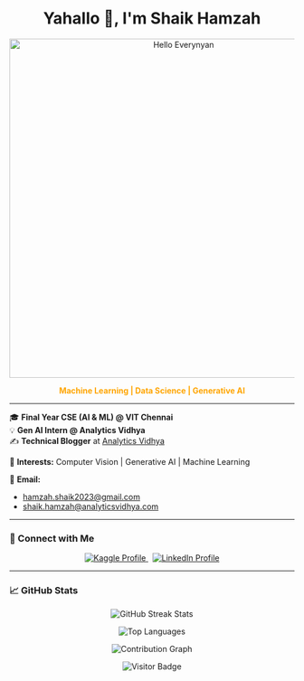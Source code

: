 <h1 align="center">Yahallo 👋, I'm Shaik Hamzah</h1>
<p align="center">
  <img src="https://imgur.com/a/Ej9BQQ6" width="600" alt="Hello Everynyan" />
</p>
<p align="center" style="color: orange;"><strong>Machine Learning | Data Science | Generative AI</strong></p>

---

🎓 **Final Year CSE (AI & ML) @ VIT Chennai**  
💡 **Gen AI Intern @ Analytics Vidhya**  
✍️ **Technical Blogger** at [Analytics Vidhya](https://www.analyticsvidhya.com/blog/author/shaik8558834/)  

📌 **Interests:** Computer Vision | Generative AI | Machine Learning  

📧 **Email:**  
- hamzah.shaik2023@gmail.com  
- shaik.hamzah@analyticsvidhya.com  

---

### 🔗 Connect with Me

<p align="center">
  <!-- Kaggle Badge -->
  <a href="https://www.kaggle.com/skhamzah" target="_blank">
    <img src="https://img.shields.io/badge/Kaggle-skhamzah-blue?style=for-the-badge&logo=kaggle" alt="Kaggle Profile" />
  </a>
  &nbsp;
  <!-- LinkedIn Badge -->
  <a href="https://www.linkedin.com/in/shaik-hamzah-ba3288112/" target="_blank">
    <img src="https://img.shields.io/badge/LinkedIn-ShaikHamzah-blue?style=for-the-badge&logo=linkedin" alt="LinkedIn Profile" />
  </a>
</p>

---

### 📈 GitHub Stats

<p align="center">
  <!-- GitHub Streak Stats -->
  <img src="https://github-readme-streak-stats.herokuapp.com/?user=Shaik-Hamzah123&theme=dark" alt="GitHub Streak Stats" />
</p>

<p align="center">
  <!-- Top Languages Card -->
  <img src="https://github-readme-stats.vercel.app/api/top-langs/?username=Shaik-Hamzah123&layout=compact&theme=dark" alt="Top Languages" />
</p>

<p align="center">
  <!-- Contribution Graph -->
  <img src="https://github-readme-activity-graph.vercel.app/graph?username=Shaik-Hamzah123&theme=dark" alt="Contribution Graph" />
</p>

<p align="center">
  <!-- Visitor Badge -->
  <img src="https://visitor-badge.laobi.icu/badge?page_id=Shaik-Hamzah123" alt="Visitor Badge" />
</p>
